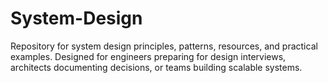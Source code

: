 # System-Design
Repository for system design principles, patterns, resources, and practical examples. Designed for engineers preparing for design interviews, architects documenting decisions, or teams building scalable systems.

